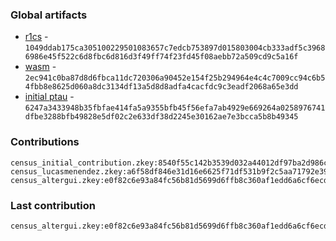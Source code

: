 ### Global artifacts
- [r1cs](./artifacts/circuit.r1cs) - `1049ddab175ca305100229501083657c7edcb753897d015803004cb333adf5c39686986e45f522c6d8fbc6d816d3f49ff74f23fd45f08aebb72a509cd9c5a16f`
- [wasm](./artifacts/circuit.wasm) - `2ec941c0ba87d8d6fbca11dc720306a90452e154f25b294964e4c4c7009cc94c6b54fbb8e8625d060a8dc3134df13a5d8d8adfa4cacfdc9c3eadf2068a65e3dd`
- [initial ptau](./artifacts/initial.ptau) - `6247a3433948b35fbfae414fa5a9355bfb45f56efa7ab4929e669264a0258976741dfbe3288bfb49828e5df02c2e633df38d2245e30162ae7e3bcca5b8b49345`

### Contributions
```
census_initial_contribution.zkey:8540f55c142b3539d032a44012df97ba2d986c8fe67daa1cb47410cd1374224d95540c7cefd8f58d32d987e97935ab29a9a9dc57b800fabe4865106438f15d49
census_lucasmenendez.zkey:a6f58df846e31d16e6625f71df531b9f2c5aa71792e39e867716c9622d42547131d658ee61550d14afe6b7e43755eb5b5545b917aed2aba227ba76617ae2eba1
census_altergui.zkey:e0f82c6e93a84fc56b81d5699d6ffb8c360af1edd6a6cf6ecd637c148abcfa27677a76b405a134a37f24141f2d5d3d60ca6c4b7a5c05e9a704384a0b881ce506
```

### Last contribution
```
census_altergui.zkey:e0f82c6e93a84fc56b81d5699d6ffb8c360af1edd6a6cf6ecd637c148abcfa27677a76b405a134a37f24141f2d5d3d60ca6c4b7a5c05e9a704384a0b881ce506
```
